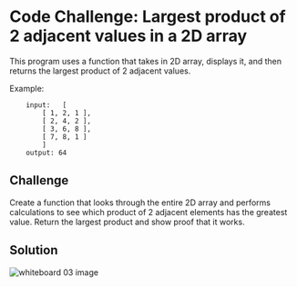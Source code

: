 # Code Challenge: Largest product of 2 adjacent values in a 2D array
This program uses a function that takes in 2D array, displays it, and then returns the largest product of 2 adjacent values.

Example:	

		input:   [ 
			[ 1, 2, 1 ], 
			[ 2, 4, 2 ], 
			[ 3, 6, 8 ], 
			[ 7, 8, 1 ] 
			]
		output: 64

## Challenge
Create a function that looks through the entire 2D array and performs calculations to see which product of 2 adjacent elements has the greatest value.
Return the largest product and show proof that it works.

## Solution
![whiteboard 03 image](../../assets/array_adajcent_product.jpg "Whiteboard Challenge 03 Solution")